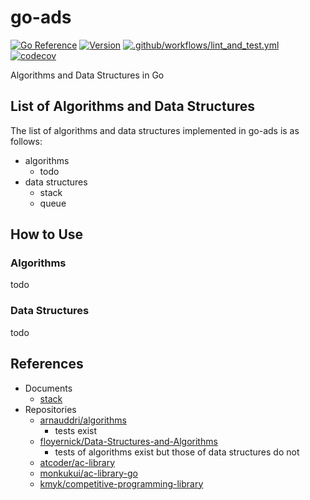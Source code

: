 # go-ads

[![Go Reference](https://pkg.go.dev/badge/nukopy/go-ads.svg)](https://pkg.go.dev/nukopy/go-ads) [![Version](https://img.shields.io/github/v/release/nukopy/go-ads)](https://img.shields.io/github/v/release/nukopy/go-ads) [![.github/workflows/lint_and_test.yml](https://github.com/nukopy/go-ads/actions/workflows/lint_and_test.yml/badge.svg)](https://github.com/nukopy/go-ads/actions/workflows/lint_and_test.yml) [![codecov](https://codecov.io/gh/nukopy/go-ads/branch/master/graph/badge.svg?token=KCVIHBVKXQ)](https://codecov.io/gh/nukopy/go-ads)

Algorithms and Data Structures in Go

## List of Algorithms and Data Structures

The list of algorithms and data structures implemented in go-ads is as follows:

- algorithms
  - todo
- data structures
  - stack
  - queue

## How to Use

### Algorithms

todo

### Data Structures

todo

## References

- Documents
  - [stack](https://pkg.go.dev/github.com/golang-collections/collections/stack)
- Repositories
  - [arnauddri/algorithms](https://github.com/arnauddri/algorithms)
    - tests exist
  - [floyernick/Data-Structures-and-Algorithms](https://github.com/floyernick/Data-Structures-and-Algorithms)
    - tests of algorithms exist but those of data structures do not
  - [atcoder/ac-library](https://github.com/atcoder/ac-library)
  - [monkukui/ac-library-go](https://github.com/monkukui/ac-library-go)
  - [kmyk/competitive-programming-library](https://github.com/kmyk/competitive-programming-library)
